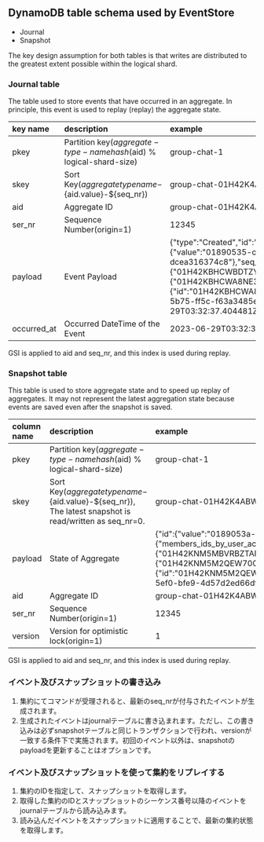 ## DynamoDB table schema used by EventStore

- Journal
- Snapshot

The key design assumption for both tables is that writes are distributed to the greatest extent possible within the logical shard.

### Journal table

The table used to store events that have occurred in an aggregate. In principle, this event is used to replay (replay) the aggregate state.

| key name    | description                                                          | example                                                                                                                                                                                                                                                                                                                                                                                                                                                            | remarks |
|:------------|:---------------------------------------------------------------------|:-------------------------------------------------------------------------------------------------------------------------------------------------------------------------------------------------------------------------------------------------------------------------------------------------------------------------------------------------------------------------------------------------------------------------------------------------------------------|:--------|
| pkey        | Partition key(${aggregate-type-name}hash($aid) % logical-shard-size) | group-chat-1                                                                                                                                                                                                                                                                                                                                                                                                                                                       |         |
| skey        | Sort Key(${aggregate type name}-${aid.value}-${seq_nr})              | group-chat-01H42K4ABWQ5V2XQEP3A48VE0Z-12345                                                                                                                                                                                                                                                                                                                                                                                                                        |         |
| aid         | Aggregate ID                                                         | group-chat-01H42K4ABWQ5V2XQEP3A48VE0Z                                                                                                                                                                                                                                                                                                                                                                                                                              |         |
| ser_nr      | Sequence Number(origin=1)                                                      | 12345                                                                                                                                                                                                                                                                                                                                                                                                                                                              |         |
| payload     | Event Payload                                                        | {"type":"Created","id":"01H42KBHCW1BZG504J4ZXKA2F2","_aggregate_id":{"value":"01890535-c59c-72d5-08a8-dcea316374c8"},"seq_nr":1,"name":"test","members":{"members_ids_by_user_account_id":{"01H42KBHCWBDTZYQ7P78T8BTWX":"01H42KBHCWA8NE32M49YH544H1"},"members":{"01H42KBHCWA8NE32M49YH544H1":{"id":"01H42KBHCWA8NE32M49YH544H1","user_account_id":{"value":"01890535-c59c-5b75-ff5c-f63a3485eb9d"},"role":"Admin"}}},"occurred_at":"2023-06-29T03:32:37.404481Z"} |         |
| occurred_at | Occurred DateTime of the Event                                       | 2023-06-29T03:32:37.404481Z                                                                                                                                                                                                                                                                                                                                                                                                                                        |         |

GSI is applied to aid and seq_nr, and this index is used during replay.

### Snapshot table

This table is used to store aggregate state and to speed up replay of aggregates. It may not represent the latest aggregation state because events are saved even after the snapshot is saved.

| column name | description                                                                                               | example                                                                                                                                                                                                                                                                                                                                                                                    | remarks |
|:------------|:----------------------------------------------------------------------------------------------------------|:-------------------------------------------------------------------------------------------------------------------------------------------------------------------------------------------------------------------------------------------------------------------------------------------------------------------------------------------------------------------------------------------|:--------|
| pkey        | Partition key(${aggregate-type-name}hash($aid) % logical-shard-size)                                      | group-chat-1                                                                                                                                                                                                                                                                                                                                                                               |         |
| skey        | Sort Key(${aggregate type name}-${aid.value}-${seq_nr}), The latest snapshot is read/written as seq_nr=0. | group-chat-01H42K4ABWQ5V2XQEP3A48VE0Z-12345                                                                                                                                                                                                                                                                                                                                                |         |
| payload     | State of Aggregate                                                                                        | {"id":{"value":"0189053a-d0b4-8f9b-4fb6-db91f72ccf16"},"name":"test","members":{"members_ids_by_user_account_id":{"01H42KNM5MBVRBZTADAZ9ETSPZ":"01H42KNM5M2QEW700VCW4J2KYE"},"members":{"01H42KNM5M2QEW700VCW4J2KYE":{"id":"01H42KNM5M2QEW700VCW4J2KYE","user_account_id":{"value":"0189053a-d0b4-5ef0-bfe9-4d57d2ed66df"},"role":"Admin"}}},"messages":[],"seq_nr_counter":1,"version":1} |         |
| aid         | Aggregate ID                                                                                              | group-chat-01H42K4ABWQ5V2XQEP3A48VE0Z                                                                                                                                                                                                                                                                                                                                                      |         |
| ser_nr      | Sequence Number(origin=1)                                                                                 | 12345                                                                                                                                                                                                                                                                                                                                                                                      |         |
| version     | Version for optimistic lock(origin=1)                                                                     | 1                                                                                                                                                                                                                                                                                                                                                                                          |         |

GSI is applied to aid and seq_nr, and this index is used during replay.

### イベント及びスナップショットの書き込み

1. 集約にてコマンドが受理されると、最新のseq_nrが付与されたイベントが生成されます。
2. 生成されたイベントはjournalテーブルに書き込まれます。ただし、この書き込みは必ずsnapshotテーブルと同じトランザクションで行われ、versionが一致する条件下で実施されます。初回のイベント以外は、snapshotのpayloadを更新することはオプションです。

### イベント及びスナップショットを使って集約をリプレイする

1. 集約のIDを指定して、スナップショットを取得します。
2. 取得した集約のIDとスナップショットのシーケンス番号以降のイベントをjournalテーブルから読み込みます。
3. 読み込んだイベントをスナップショットに適用することで、最新の集約状態を取得します。
